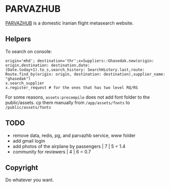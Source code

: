 # PARVAZHUB
[PARVAZHUB](https://parvazhub.com) is a domestic Iranian flight metasearch website.  
  
## Helpers
To search on console:  
```
origin='mhd'; destination='thr';x=Suppliers::Ghasedak.new(origin: origin,destination: destination,date: (Date.today+1).to_s,search_history: SearchHistory.last,route: Route.find_by(origin: origin, destination: destination),supplier_name: "ghasedak")
x.search_supplier
x.register_request # for the ones that has two level RQ/RS
```

For some reasons, `assets:precompile` does not add font folder to the public/assets. cp them manually from `/app/assets/fonts` to `/public/assets/fonts`

## TODO
- remove data, redis, pg, and parvazhb service, www folder
- add gmail login
- add photos of the airplane by passengers | 7 | 5 = 1.4
- community for reviewers | 4 | 6 = 0.7

## Copyright
Do whatever you want.
